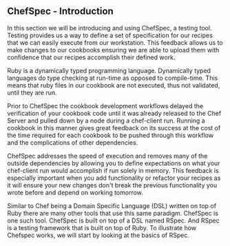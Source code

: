 ## ChefSpec - Introduction

In this section we will be introducing and using ChefSpec, a testing tool. Testing provides us a way to define a set of specification for our recipes that we can easily execute from our workstation. This feedback allows us to make changes to our cookbooks ensuring we are able to upload them with confidence that our recipes accomplish their defined work.

Ruby is a dynamically typed programming language. Dynamically typed languages do type checking at run-time as opposed to compile-time. This means that ruby files in our cookbook are not executed, thus not validated, until they are run.

Prior to ChefSpec the cookbook development workflows delayed the verification of your cookbook code until it was already released to the Chef Server and pulled down by a node during a chef-client run. Running a cookbook in this manner gives great feedback on its success at the cost of the time required for each cookbook to be pushed through this workflow and the complications of other dependencies.

ChefSpec addresses the speed of execution and removes many of the outside dependencies by allowing you to define expectations on what your chef-client run would accomplish if run solely in memory. This feedback is especially important when you add functionality or refactor your recipes as it will ensure your new changes don't break the previous functionality you wrote before and depend on working tomorrow.

Similar to Chef being a Domain Specific Language (DSL) written on top of Ruby there are many other tools that use this same paradigm. ChefSpec is one such tool. ChefSpec is built on top of a DSL named RSpec. And RSpec is a testing framework that is built on top of Ruby. To illustrate how Chefspec works, we will start by looking at the basics of RSpec.